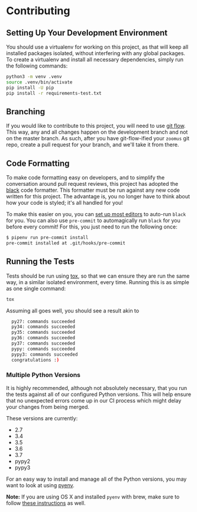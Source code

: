 # Contributing

## Setting Up Your Development Environment

You should use a virtualenv for working on this project, as that will keep all
installed packages isolated, without interfering with any global packages. To
create a virtualenv and install all necessary dependencies, simply run the
following commands:

```sh
python3 -m venv .venv
source .venv/bin/activate
pip install -U pip
pip install -r requirements-test.txt
```

## Branching

If you would like to contribute to this project, you will need to use
[git flow](https://github.com/nvie/gitflow). This way, any and all changes
happen on the development branch and not on the master branch. As such, after
you have git-flow-ified your `zoomus` git repo, create a pull request for your
branch, and we'll take it from there.

## Code Formatting

To make code formatting easy on developers, and to simplify the conversation
around pull request reviews, this project has adopted the
[black](https://pypi.org/project/black/) code formatter. This formatter must
be run against any new code written for this project. The advantage is, you
no longer have to think about how your code is styled; it's all handled for you!

To make this easier on you, you can [set up most editors][black-editors] to
auto-run `black` for you. You can also use `pre-commit` to automagically run
`black` for you before every commit! For this, you just need to run the following
once:

```sh
$ pipenv run pre-commit install
pre-commit installed at .git/hooks/pre-commit
```

## Running the Tests

Tests should be run using [tox](https://pypi.python.org/pypi/tox), so that we
can ensure they are run the same way, in a similar isolated environment, every
time. Running this is as simple as one single command:

```sh
tox
```

Assuming all goes well, you should see a result akin to

```sh
  py27: commands succeeded
  py34: commands succeeded
  py35: commands succeeded
  py36: commands succeeded
  py37: commands succeeded
  pypy: commands succeeded
  pypy3: commands succeeded
  congratulations :)
```

### Multiple Python Versions

It is highly recommended, although not absolutely necessary, that you run the tests
against all of our configured Python versions. This will help ensure that no
unexpected errors come up in our CI process which might delay your changes from
being merged.

These versions are currently:

* 2.7
* 3.4
* 3.5
* 3.6
* 3.7
* pypy2
* pypy3

For an easy way to install and manage all of the Python versions, you may want
to look at using [pyenv](https://github.com/pyenv/pyenv).

**Note:** If you are using OS X and installed `pyenv` with brew, make sure to
follow [these instructions](https://github.com/pyenv/pyenv#homebrew-on-macos)
as well.

[black-editors]: https://github.com/psf/black#editor-integration
